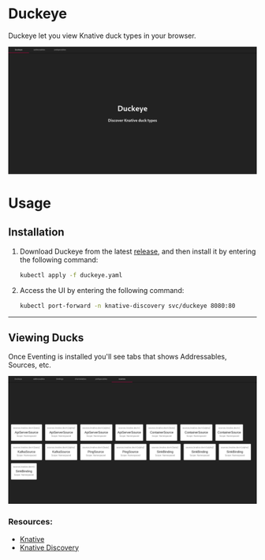 # Duckeye

Duckeye let you view Knative duck types in your browser.

![Duckeye UI](images/duckeye.png)

# Usage

## Installation

1. Download Duckeye from the latest [release](https://github.com/pierDipi/duckeye/releases),
and then install it by entering the following command:

    ```bash
    kubectl apply -f duckeye.yaml
    ```
   
2. Access the UI by entering the following command:

    ```bash
    kubectl port-forward -n knative-discovery svc/duckeye 8080:80
    ```
---

## Viewing Ducks

Once Eventing is installed you'll see tabs that shows Addressables, Sources, etc.

![Duckeye Sources View](images/duckeye-sources.png)

### Resources:

- [Knative](https://knative.dev) 
- [Knative Discovery](https://github.com/knative-sandbox/discovery)
